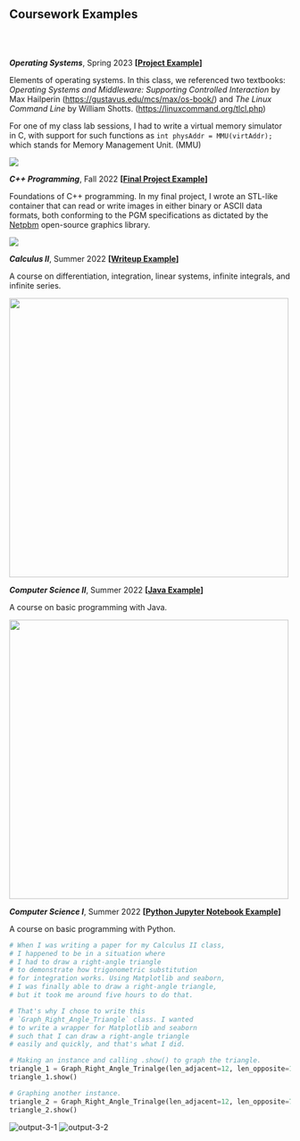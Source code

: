 <br>

## Coursework Examples

<!---
June 30, 2022
For the example writeup image,
I needed to add a light grey (HTML Color Code F6F8FA)
border around it so that it doesn't just blend in too much
with a white background -- e.g. GitHub on desktop.

I used Gimp. 'Filter' 'Decor' 'Border' size 4, D value 1

Plus, you can see the HTML color code on any website on Chrome
on Chrome Developer's mode by typing Ctrl + Shift + c
--->

<br>
<br>

***Operating Systems***, Spring 2023 **[[Project Example](https://github.com/soobinrho/college-programming/tree/main/2023-spring/operating-systems/RhoLab5)]**

Elements of operating systems. In this class, we referenced two textbooks:
*Operating Systems and Middleware: Supporting Controlled Interaction* by Max Hailperin
(https://gustavus.edu/mcs/max/os-book/) and
*The Linux Command Line* by William Shotts.
(https://linuxcommand.org/tlcl.php)

For one of my class lab sessions, I had to write a virtual memory simulator
in C, with support for such functions as `int physAddr = MMU(virtAddr);` which
stands for Memory Management Unit. (MMU)

<img src="https://user-images.githubusercontent.com/19341857/227884907-0e2d1c2b-e3dd-42a0-baf3-fe084977cc45.png">

<br>

***C++ Programming***, Fall 2022 **[[Final Project Example](https://github.com/soobinrho/college-programming/tree/main/2022-fall/c%2B%2B-programming/final-project)]**

Foundations of C++ programming. In my final project,
I wrote an STL-like container that can read or write images
in either binary or ASCII data formats, both conforming
to the PGM specifications as dictated by the
[Netpbm](https://netpbm.sourceforge.net/doc/pgm.html)
open-source graphics library.

<img src="https://user-images.githubusercontent.com/19341857/206621901-49d342fb-2854-4796-ad12-4fc58b8b55e8.png">

<br>

***Calculus II***, Summer 2022 **[[Writeup Example](https://github.com/soobinrho/college-programming/blob/main/2022-summer/calculus-II/AFP2-SoobinRho.pdf)]**

A course on differentiation, integration,
linear systems, infinite integrals, and
infinite series.

<img src="https://user-images.githubusercontent.com/19341857/176699968-c9cd420b-b0f9-47d5-98cb-320e533e9907.png" width="500px">

<br>

***Computer Science II***, Summer 2022 **[[Java Example](https://github.com/soobinrho/college-programming/blob/main/2022-summer/computer-science-II/RhoRace.java)]**

A course on basic programming with Java.

<img src="https://user-images.githubusercontent.com/19341857/184002427-9c12da89-9818-4590-b4c8-11bf8eac9032.svg" width="500px">

<br>

***Computer Science I***, Summer 2022 **[[Python Jupyter Notebook Example](https://github.com/soobinrho/college-programming/blob/main/2022-summer/computer-science-I/15-final-project.ipynb)]**

A course on basic programming with Python.

```Python
# When I was writing a paper for my Calculus II class,
# I happened to be in a situation where
# I had to draw a right-angle triangle
# to demonstrate how trigonometric substitution
# for integration works. Using Matplotlib and seaborn,
# I was finally able to draw a right-angle triangle,
# but it took me around five hours to do that.

# That's why I chose to write this
# `Graph_Right_Angle_Triangle` class. I wanted
# to write a wrapper for Matplotlib and seaborn
# such that I can draw a right-angle triangle
# easily and quickly, and that's what I did.

# Making an instance and calling .show() to graph the triangle.
triangle_1 = Graph_Right_Angle_Trinalge(len_adjacent=12, len_opposite=12)
triangle_1.show()

# Graphing another instance.
triangle_2 = Graph_Right_Angle_Trinalge(len_adjacent=12, len_opposite=7)
triangle_2.show()
```
![output-3-1](https://user-images.githubusercontent.com/19341857/176696554-3a81950c-e087-44a8-b3fe-2b7695275e62.svg)
![output-3-2](https://user-images.githubusercontent.com/19341857/176696587-50ca1232-f5ff-4d00-9cc9-ad9834ba6589.svg)

<br>
<br>
<br>

<!---

"A Note About Git Commit Messages" by Tim Pope
https://tbaggery.com/2008/04/19/a-note-about-git-commit-messages.html

Capitalized, short (50 chars or less) summary

More detailed explanatory text, if necessary.  Wrap it to about 72
characters or so.  In some contexts, the first line is treated as the
subject of an email and the rest of the text as the body.  The blank
line separating the summary from the body is critical (unless you omit
the body entirely); tools like rebase can get confused if you run the
two together.

Write your commit message in the imperative: "Fix bug" and not "Fixed bug"
or "Fixes bug."  This convention matches up with commit messages generated
by commands like git merge and git revert.

--->
